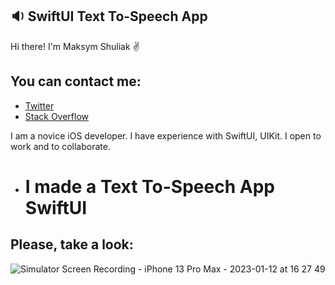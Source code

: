 ## :sound: SwiftUI Text To-Speech App

 Hi there! I'm Maksym Shuliak ✌️
 ## You can contact me: 
* [Twitter](https://twitter.com/MaxSh69264556)
* [Stack Overflow](https://stackoverflow.com/users/19256991/max-sh)

 I am a novice iOS developer.
 I have experience with SwiftUI, UIKit. I open to work and to collaborate.

* # I made a Text To-Speech App SwiftUI

## Please, take a look: 

![Simulator Screen Recording - iPhone 13 Pro Max - 2023-01-12 at 16 27 49](https://user-images.githubusercontent.com/108011846/212093119-1860b408-92e3-4f65-8cf2-a21a6ab81173.gif)



